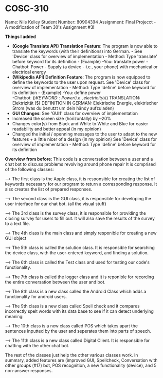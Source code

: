 # COSC-310
Name: Nils Kelley 
Student Number: 80904394
Assignment: Final Projecct - A modification of Team 30's Assignment #3!

**Things I added**
- **(Google Translate API) Translation Feature**: The program is now able to translate the keywords (with their definitions) into German.
                      - See 'Device' class for overview of implementation
                      - Method: Type 'translate' before keyword for its definition
                                 - (Example) 
                                 -You: translate power 
                                 -Chatbot: Power - Supply (a device - i.e., your phone) with mechanical or electrical energy
- **(Wikipedia API) Definition Feature**: The program is now equipped to define the keywords to the user upon request.
 See 'Device' class for overview of implementation
                      - Method: Type 'define' before keyword for its definition
                                 - (Example) 
                                 -You: define power  
                                 -Chatbot:  ($) KEYWORD: Power (i.e., electricity)
                                            ($) TRANSLATION: Elektrizität
                                            ($) DEFINITION IN GERMAN: Elektrische Energie, elektrischer Strom
                                               (was du benutzt um dein händy aufzuladen)
- **GUI Changes**: See 'GUI1' class for overview of implementation 
- Increased the screen size (horizontally) by ~20%
- Changes color(s) from Black and White to White and Blue for easier readability and better appeal (in my opinion)
- Changed the initial / openning messages to the user to adapt to the new features + a little nicer of a design (in my opinion) 
 See 'Device' class for overview of implementation
                      - Method: Type 'define' before keyword for its definition                                               
                                               
                                   
**Overview** **from** **before**: 
This code is a conversation between a user and a chat bot to discuss problems revolving around phone repair
It is comprised of the following classes:

--> The first class is the Apple class, it is responsible for creating the list of keywords necessary for our program to return a corresponding response. It also creates the list of prepared responses.

--> The second class is the GUI class, it is responsible for developing the user interface for our chat bot. (all the visual stuff)

--> The 3rd class is the survey class, it is responsible for providing the closing survey for users to fill out. It will also save the results of the survey to a text file.

--> The 4th class is the main class and simply responible for creating a new GUI object

--> The 5th class is called the solution class. It is responsible for searching the device class, with the user-entered keyword, and finding a solution.

--> The 6th class is called the Test class and used for testing our code's functionality. 

--> The 7th class is called the logger class and it is reponible for recording the entire conversation between the user and bot. 

--> The 8th class is a new class called the Android Class which adds a functionality for android users. 

--> The 9th class is a new class called Spell check and it compares incorrectly spelt words with its data base to see if it can detect underlying meaning

--> The 10th class is a new class called POS which takes apart the sentences inputted by the user and seperates them into parts of speech. 

--> The 11th class is a new class called Digital Client. It is responsible for chatting with the other chat bot. 


The rest of the classes just help the other various classes work. In summary, added features are (improved GUI, Spellcheck, Conversation with other groups (#17) bot, POS recognition, a new functionality (device), and 5 non-answer responses.  


